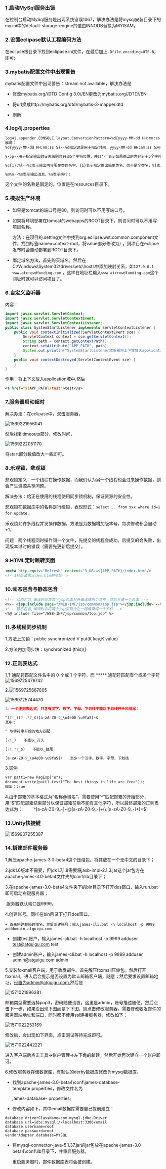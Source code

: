 ### 1.启动MySql服务出错

在控制台启动MySql服务是出现系统错误1067，解决办法是将mysql安装目录下的my.ini中的default-storage-engine的值由INNODB替换为MYISAM。

### 2.设置eclipase默认工程编码方法

在eclipse根目录下找到eclipase.ini文件，在最后加上`-Dfile.encoding=UTF-8`，即可;

### 3.mybatis配置文件中出现警告

mybatis配置文件中出现警告：stream not available，解决办法是

+ 修改mybatis.org//DTD Config 3.0//EN更改为mybatis.org//DTD//EN

+ 将url换成http://mybatis.org/dtd/mybatis-3-mapper.dtd

+ 刷新

### 4.log4j.properties

```xml
log4j.appender.CONSOLE.layout.ConversionPattern=%d{yyyy-MM-dd HH:mm:ss S} %-5p %c{1}:%l - %m%n
解说：
%d{yyyy-MM-dd HH:mm:ss S}--%d指定这是用于指定时间，yyyy-MM-dd HH:mm:ss S用于指定时间格式为年-月-日 时:分:秒 毫秒

%-5p--用于指定输出的日志级别时只占5个字符位置，并且'-'表示如果输出的内容少于5个字符时向左对齐，没有的话（%5p）代表如果输出的内容少于5个字符时向右对齐；

%c{1}:%l--%c表示输出内容所在类的名字，{1}表示指定输出简单类名，而不是全类名，%l表示内容从哪一行输出；

%m%n--%m表示输出消息，%n表示换行；
```

这个文件的名称是固定的，位置是在resources目录下。

### 5.模拟生产环境

+ 如果是tomcat的端口号是80，则访问时可以不用写端口号。

+ 如果将环境部署在tomcat的webapps的ROOT目录下，则访问时可以不用写项目名称。

  方法：在项目的.setting文件中找到org.eclipse.wst.common.component文件，找到标签name=context-root，将value部分修改为`/` ，则项目在eclipse发布时会自动部署到ROOT目录下。

+ 绑定域名方法，首先购买域名，然后在C:\Windows\System32\drivers\etc\hosts中添加映射关系，如`127.0.0.1   www.atcrowdfunding.com` ，这样在地址栏输入`www.atcrowdfunding.com`这个网址时就可以访问项目了。

### 6.自定义监听器

内容：

```java
import javax.servlet.ServletContext;
import javax.servlet.ServletContextEvent;
import javax.servlet.ServletContextListener;
public class SystemStartListener implements ServletContextListener {
	public void contextInitialized(ServletContextEvent sce) {
		ServletContext context = sce.getServletContext();
		String path = context.getContextPath();
		context.setAttribute("APP_PATH", path);
		System.out.println("SystemStartListener监听器将上下文放入application域中了。。。");
	}
	public void contextDestroyed(ServletContextEvent sce) {
	}
}
```

作用：将上下文放入application域中,然后

```jsp
<a href="${APP_PATH}/test">test</a>
```



### 7.服务器启动超时

解决办法：在eclipase中，双击服务器，

![1569221956041](E:\typora-document\MyNote\images\1569221956041.png)

然后找到timeouts部分，修改时间，

![1569222051170](E:\typora-document\MyNote\images\1569222051170.png)

将start部分数值改大一些即可。

### 8.乐观锁，悲观锁

悲观锁定义：一个线程在操作数据，而我们认为另一个线程也会过来操作数据，则会产生资源共享问题。

解决办法：给正在使用的线程使用同步锁机制，保证资源的安全性。

悲观锁在数据库中的名称是行级锁，表现形式：`select .. from xxx where id=1 for update` 。

乐观锁允许多线程并发操作数据，方法是为数据增加版本号，每次修改都会自动+1。

问题：两个线程同时操作同一个文件，先提交的线程会成功，后提交的会失败，出现版本过时的错误（需要先更新后提交）。

### 9.HTML定时跳转页面

```html
<meta http-equiv="Refresh" content="3;URL=${APP_PATH}/index.htm"/>
<!--3秒后请求index,htm的地址-->
```

### 10.动态包含与静态包含

```html
<!-- 动态包含,编译时会将两个jsp页面分开编译成两个文件，然后合成一个页面 -->
<%-- <jsp:include page="/WEB-INF/jsp/common/top.jsp"></jsp:include> --%>
<!-- 静态包含,编译时会将两个jsp页面合在一起编译成一个文件 -->
<%@ include file="/WEB-INF/jsp/common/top.jsp" %>
```

### 11.多线程同步机制

1.方法上加锁：public synchronized V put(K key,K value)

2.方法内加同步块：synchronized (this){}

### 12.正则表达式

1.**?** 通配符匹配文件名中的 0 个或 1 个字符，而 ***** 通配符匹配零个或多个字符![1569725479742](E:\typora-document\MyNote\images\1569725479742.png)



2.![1569725667805](E:\typora-document\MyNote\images\1569725667805.png)

![1569725744470](E:\typora-document\MyNote\images\1569725744470.png)

```javascript
1、一个正则表达式，只含有汉字、数字、字母、下划线不能以下划线开头和结尾：

^(?!_)(?!.*?_$)[a-zA-Z0-9_\u4e00-\u9fa5]+$
其中：

^ 与字符串开始的地方匹配

(?!_)　　不能以_开头

(?!.*?_$)　　不能以_结尾

[a-zA-Z0-9_\u4e00-\u9fa5]+　　至少一个汉字、数字、字母、下划线
```



3.实例

```html
var patt1=new RegExp("e");
document.write(patt1.test("The best things in life are free"));
输出：true
```

4.由于邮箱的基本格式为“名称@域名”，需要使用“^”匹配邮箱的开始部分，用“$”匹配邮箱结束部分以保证邮箱前后不能有其他字符，所以最终邮箱的正则表达式为： 
  `^[a-zA-Z0-9_-]+@[a-zA-Z0-9_-]+(\.[a-zA-Z0-9_-]+)+$`

### 13.Unity快捷键

![1569907255387](E:\typora-document\MyNote\images\1569907255387.png)



### 14.搭建邮件服务器

1.解压apache-james-3.0-beta4这个压缩包，将其放在一个无中文的目录下；

2.jdk1.6版本不需要，但jdk1.7,1.8需要将jaxb-impl-2.1.3.jar这个jar包方在apache-james-3.0-beta4文件夹的conf/lib目录下；

3.在apache-james-3.0-beta4文件夹下的bin目录下打开dos窗口，输入run.bat即可启动右键服务器；

​	服务器默认端口是9999。

4.创建账号。同样在bin目录下打开dos窗口，

	+ 首先创建邮箱的域名，然后创建账号；输入james-cli.bat -h localhost -p 9999 adddomain atguigu.com

 + 创建test账户，输入james-cli.bat -h localhost -p 9999 adduser test@atguigu.com test

 + 创建admin账户，输入james-cli.bat -h localhost -p 9999 adduser admin@atguigu.com admin

   

5.安装foxmail客户端，用于收发邮件。首先解压foxmail压缩包。然后打开foxmail，进入后会提示是否设置为默认邮箱客户端，随意；然后要求设置邮箱地址，设置为admin@atguigu.com,然后是

![1571021996381](E:\typora-document\MyNote\images\1571021996381.png)

邮箱类型需要选择pop3，密码随便设置，这里是admin，账号描述随便。然后点击下一步，如果没出现下图而是下下图，则点击修改服务器。需要修改收发邮件的服务器端地址和端口，同时都不使用ssl连接服务器，修改如下：

![1571022253169](E:\typora-document\MyNote\images\1571022253169.png)

修改后，会出现如下界面，点击测试等待完成即可。

![1571022442221](E:\typora-document\MyNote\images\1571022442221.png)



进入客户端后点击工具->帐户管理->左下角的新建，然后开始再次建立一个账户即可。

6.修改服务器存储数据库，有默认的derby数据库修改为mysql数据库。

+ 找到apache-james-3.0-beta4\conf\james-database-template.properties，修改文件名为

  james-database-.properties;

+ 修改内容如下，其中email数据库需要自己提前建立：

```properties
database.driverClassName=com.mysql.jdbc.Driver
database.url=jdbc:mysql://localhost:3306/email
database.username=root
database.password=root
vendorAdapter.database=MYSQL
```

+ 将mysql-connector-java-5.1.37.jar的jar包放在apache-james-3.0-beta4\conf\lib目录下，并重启服务器。

  重启服务器时，邮件数据库表将会被创建。



